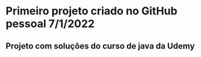 # Primeiro projeto criado no GitHub pessoal 7/1/2022
## Projeto com soluções do curso de java da Udemy
